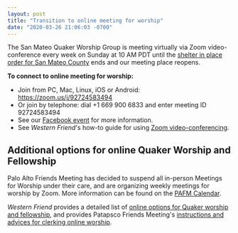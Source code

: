 ```yaml
---
layout: post
title: "Transition to online meeting for worship"
date: "2020-03-26 21:06:03 -0700"
---
```


The San Mateo Quaker Worship Group is meeting virtually via Zoom video-&#8203;conference every week on Sunday at 10 AM PDT until the [shelter in place order for San Mateo County](https://www.smchealth.org/coronavirus) ends and our meeting place reopens.

**To connect to online meeting for worship:**

* Join from PC, Mac, Linux, iOS or Android: <https://zoom.us/j/92724583494>
* Or join by telephone: dial +1 669 900 6833 and enter meeting ID 92724583494
* See our [Facebook event](https://www.facebook.com/events/267143127945292/) for more information.
* See *Western Friend*'s how-to guide for using [Zoom video-&#8203;conferencing](https://westernfriend.org/media/how-use-zoom-videoconferencing).

## Additional options for online Quaker Worship and Fellowship

Palo Alto Friends Meeting has decided to suspend all in-person Meetings for Worship under their care, and are organizing weekly meetings for worship by Zoom. More information can be found on the [PAFM Calendar](http://www.pafm.org/wordpress/calendar/).

*Western Friend* provides a detailed list of [online options for Quaker worship and fellowship](https://westernfriend.org/quaker-worship-and-fellowship-online), and provides Patapsco Friends Meeting's [instructions and advices for clerking online worship](https://westernfriend.org/media/advices-online-worship-draft).
